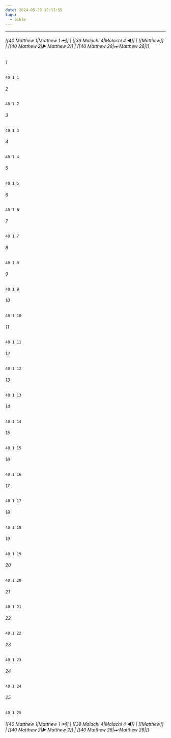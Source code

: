 ```yaml
---
date: 2024-05-29 15:17:55
tags:
  - bible
---
```

___

###### [[40 Matthew 1|Matthew 1 ⏮]] | [[39 Malachi 4|Malachi 4 ◀]] | [[Matthew]] | [[40 Matthew 2|▶ Matthew 2]] | [[40 Matthew 28|⏭ Matthew 28|]]

###### 1
``` verse
40 1 1 
```
###### 2
``` verse
40 1 2 
```
###### 3
``` verse
40 1 3 
```
###### 4
``` verse
40 1 4 
```
###### 5
``` verse
40 1 5 
```
###### 6
``` verse
40 1 6 
```
###### 7
``` verse
40 1 7 
```
###### 8
``` verse
40 1 8 
```
###### 9
``` verse
40 1 9 
```
###### 10
``` verse
40 1 10 
```
###### 11
``` verse
40 1 11 
```
###### 12
``` verse
40 1 12 
```
###### 13
``` verse
40 1 13 
```
###### 14
``` verse
40 1 14 
```
###### 15
``` verse
40 1 15 
```
###### 16
``` verse
40 1 16 
```
###### 17
``` verse
40 1 17 
```
###### 18
``` verse
40 1 18 
```
###### 19
``` verse
40 1 19 
```
###### 20
``` verse
40 1 20 
```
###### 21
``` verse
40 1 21 
```
###### 22
``` verse
40 1 22 
```
###### 23
``` verse
40 1 23 
```
###### 24
``` verse
40 1 24 
```
###### 25
``` verse
40 1 25 
```

###### [[40 Matthew 1|Matthew 1 ⏮]] | [[39 Malachi 4|Malachi 4 ◀]] | [[Matthew]] | [[40 Matthew 2|▶ Matthew 2]] | [[40 Matthew 28|⏭ Matthew 28|]]


